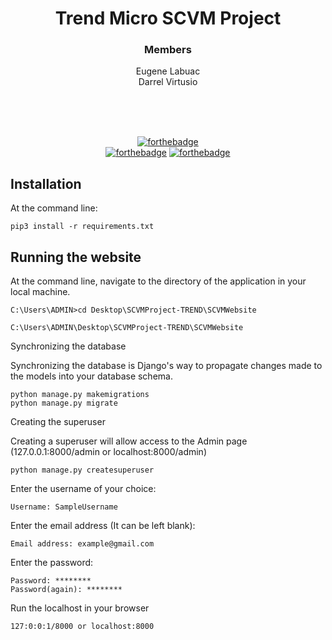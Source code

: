 <div align='center'>

# Trend Micro SCVM Project
### Members
Eugene Labuac <br>
Darrel Virtusio <br><br>

<br><br>
  
[![forthebadge](https://forthebadge.com/images/badges/made-with-python.svg)](https://forthebadge.com)<br>
[![forthebadge](https://forthebadge.com/images/badges/uses-html.svg)](https://forthebadge.com)
[![forthebadge](https://forthebadge.com/images/badges/uses-css.svg)](https://forthebadge.com)

</div>

## Installation

At the command line:
```
pip3 install -r requirements.txt
```

## Running the website

At the command line, navigate to the directory of the application in your local machine.
```
C:\Users\ADMIN>cd Desktop\SCVMProject-TREND\SCVMWebsite

C:\Users\ADMIN\Desktop\SCVMProject-TREND\SCVMWebsite
```

Synchronizing the database

Synchronizing the database is Django's way to propagate changes made to the models into your database schema.
```
python manage.py makemigrations
python manage.py migrate
```

Creating the superuser

Creating a superuser will allow access to the Admin page (127.0.0.1:8000/admin or localhost:8000/admin)
```
python manage.py createsuperuser
```
Enter the username of your choice:
```
Username: SampleUsername
```
Enter the email address (It can be left blank):
```
Email address: example@gmail.com
```
Enter the password:
```
Password: ********
Password(again): ********
```


Run the localhost in your browser
```
127:0:0:1/8000 or localhost:8000
```
